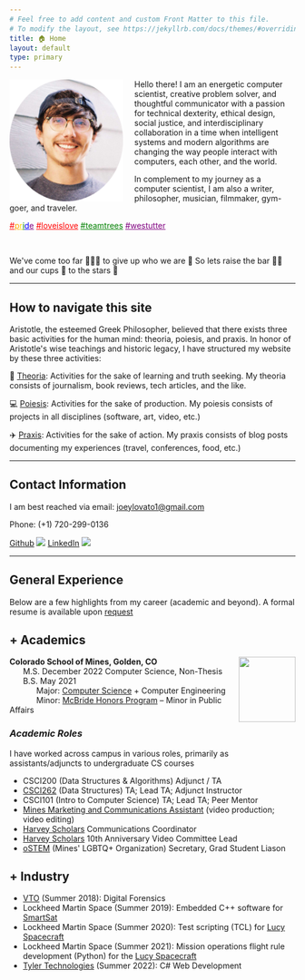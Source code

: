```yaml
---
# Feel free to add content and custom Front Matter to this file.
# To modify the layout, see https://jekyllrb.com/docs/themes/#overriding-theme-defaults
title: 🏠 Home
layout: default
type: primary
---
```



<img style="float: left; padding-right: 20px;" src="assets/images/profile.png" width=200px title="shout out to my friend Malaya for taking this amazing candid shot with a film camera!">

Hello there! I am an energetic computer scientist, creative problem solver, and thoughtful communicator with a passion for technical dexterity, ethical design, social justice, and interdisciplinary collaboration in a time when intelligent systems and modern algorithms are changing the way people interact with computers, each other, and the world.

In complement to my journey as a computer scientist, I am also a writer, philosopher, musician, filmmaker, gym-goer, and traveler.


<a style="color:red;" target="_blank" href="https://www.loc.gov/lgbt-pride-month/about/">#</a><a style="color:orange" target="_blank" href="https://www.loc.gov/lgbt-pride-month/about/">p</a><a style="color:gold" target="_blank" href="https://www.loc.gov/lgbt-pride-month/about/">r</a><a style="color:green" target="_blank" href="https://www.loc.gov/lgbt-pride-month/about/">i</a><a style="color:blue" target="_blank" href="https://www.loc.gov/lgbt-pride-month/about/">d</a><a style="color:purple" target="_blank" href="https://www.loc.gov/lgbt-pride-month/about/">e</a>
<a style="color:red;" target="_blank" href="https://youtu.be/3frkqULr008?t=36">#loveislove</a>
<a style="color:green;" target="_blank" href="https://teamtrees.org/">#teamtrees</a>
<a style="color:purple;" target="_blank" href="https://westutter.org/">#westutter</a>

<br/>

We've come too far 🧗🏽‍♂️ to give up who we are 🙌 So lets raise the bar 🏋🏽 and our cups 🥂 to the stars 🌠 

---



## How to navigate this site

Aristotle, the esteemed Greek Philosopher, believed that there exists three basic activities for the human mind: theoria, poiesis, and praxis. In honor of Aristotle's wise teachings and historic legacy, I have structured my website by these three activities:

📖 [Theoria](theoria.html): Activities for the sake of learning and truth seeking. My theoria consists of journalism, book reviews, tech articles, and the like.

💻 [Poiesis](poiesis.html): Activities for the sake of production. My poiesis consists of projects in all disciplines (software, art, video, etc.)

✈️ [Praxis](praxis.html): Activities for the sake of action. My praxis consists of blog posts documenting my experiences (travel, conferences, food, etc.)

---

## Contact Information

I am best reached via email: [joeylovato1@gmail.com](mailto:joeylovato1@gmail.com)

Phone: (+1) 720-299-0136

[Github](https://github.com/JosephLovato)
[<img class="github" src="{{ '/assets/images/oxo.png' }}" width="25"/>](https://github.com/JosephLovato)
[LinkedIn](https://www.linkedin.com/in/joseph-lovato/)
[<img src="{{ '/assets/images/ledin-logo.png' }}" width="25"/>](https://www.linkedin.com/in/joseph-lovato/)

--- 

## General Experience

Below are a few highlights from my career (academic and beyond). A formal resume is available upon [request](mailto:joeylovato1@gmail.com) 

## + Academics

<img class="mines" style="float: right" height="115px" width="100px" src="{{ 'assets/images/oxo.png' }}">

**Colorado School of Mines, Golden, CO**<br />
&nbsp;&nbsp;&nbsp;&nbsp;&nbsp; M.S. December 2022 Computer Science, Non-Thesis <br />
&nbsp;&nbsp;&nbsp;&nbsp;&nbsp; B.S. May 2021<br />
&nbsp;&nbsp;&nbsp;&nbsp;&nbsp; &nbsp;&nbsp;&nbsp;&nbsp;&nbsp; Major: [Computer Science](https://cs.mines.edu/) + Computer Engineering  <br />
&nbsp;&nbsp;&nbsp;&nbsp;&nbsp; &nbsp;&nbsp;&nbsp;&nbsp;&nbsp; Minor: [McBride Honors Program](https://mcbride.mines.edu/) – Minor in Public Affairs


### *Academic Roles*

I have worked across campus in various roles, primarily as assistants/adjuncts to undergraduate CS courses

- CSCI200 (Data Structures & Algorithms) Adjunct / TA
- [CSCI262](https://cs-courses.mines.edu/csci262/spring2022/#/) (Data Structures) TA; Lead TA; Adjunct Instructor
- CSCI101 (Intro to Computer Science) TA; Lead TA; Peer Mentor
- [Mines Marketing and Communications Assistant](https://www.mines.edu/communications/) (video production; video editing)
- [Harvey Scholars](https://harveyscholars.mines.edu/) Communications Coordinator 
- [Harvey Scholars](https://harveyscholars.mines.edu/) 10th Anniversary Video Committee Lead
- [oSTEM](https://orgs.mines.edu/ostem) (Mines' LGBTQ+ Organization) Secretary, Grad Student Liason

## + Industry

- [VTO](https://www.vtolabs.com/) (Summer 2018): Digital Forensics
- Lockheed Martin Space (Summer 2019): Embedded C++ software for [SmartSat](https://www.lockheedmartin.com/en-us/products/satellite.html)
- Lockheed Martin Space (Summer 2020): Test scripting (TCL) for [Lucy Spacecraft](https://lockheedmartin.com/en-us/products/lucy.html)
- Lockheed Martin Space (Summer 2021): Mission operations flight rule development (Python) for the [Lucy Spacecraft](https://lockheedmartin.com/en-us/products/lucy.html)
- [Tyler Technologies](https://www.tylertech.com/) (Summer 2022): C# Web Development
